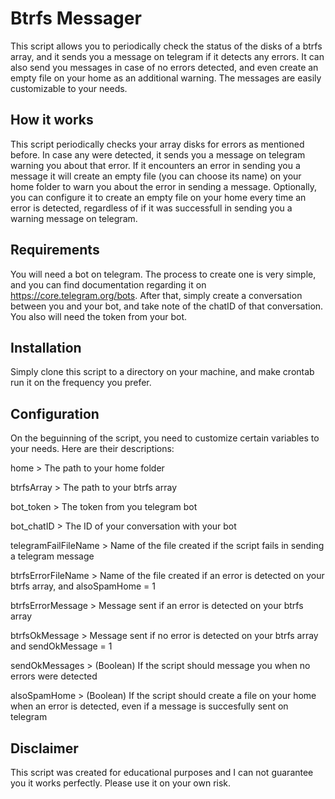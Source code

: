 # Btrfs Messager
This script allows you to periodically check the status of the disks of a btrfs array, and it sends you a message on telegram if it detects any errors. It can also send you messages in case of no errors detected, and even create an empty file on your home as an additional warning. The messages are easily customizable to your needs.

## How it works
This script periodically checks your array disks for errors as mentioned before. In case any were detected, it sends you a message on telegram warning you about that error. If it encounters an error in sending you a message it will create an empty file (you can choose its name) on your home folder to warn you about the error in sending a message. Optionally, you can configure it to create an empty file on your home every time an error is detected, regardless of if it was successfull in sending you a warning message on telegram.

## Requirements
You will need a bot on telegram. The process to create one is very simple, and you can find documentation regarding it on https://core.telegram.org/bots. After that, simply create a conversation between you and your bot, and take note of the chatID of that conversation.
You also will need the token from your bot.

## Installation
Simply clone this script to a directory on your machine, and make crontab run it on the frequency you prefer. 

## Configuration
On the beguinning of the script, you need to customize certain variables to your needs. Here are their descriptions:

home > The path to your home folder

btrfsArray > The path to your btrfs array

bot_token > The token from you telegram bot

bot_chatID > The ID of your conversation with your bot


telegramFailFileName > Name of the file created if the script fails in sending a telegram message

btrfsErrorFileName > Name of the file created if an error is detected on your btrfs array, and alsoSpamHome = 1


btrfsErrorMessage > Message sent if an error is detected on your btrfs array

btrfsOkMessage > Message sent if no error is detected on your btrfs array and sendOkMessage = 1
 

sendOkMessages > (Boolean) If the script should message you when no errors were detected

alsoSpamHome > (Boolean) If the script should create a file on your home when an error is detected, even if a message is succesfully sent on telegram

## Disclaimer
This script was created for educational purposes and I can not guarantee you it works perfectly. Please use it on your own risk.


